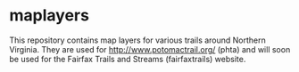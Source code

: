 # maplayers

This repository contains map layers for various trails around Northern Virginia. They are used for http://www.potomactrail.org/ (phta) and will soon be used for the Fairfax Trails and Streams (fairfaxtrails) website.
